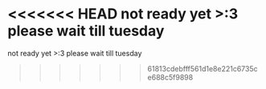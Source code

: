 <<<<<<< HEAD
not ready yet >:3 please wait till tuesday
=======
not ready yet >:3
please wait till tuesday
>>>>>>> 61813cdebfff561d1e8e221c6735ce688c5f9898
